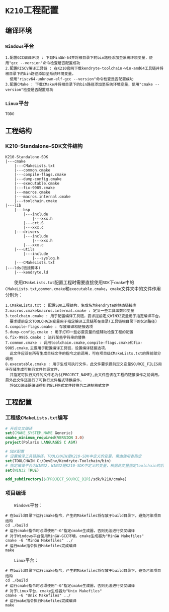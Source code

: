 # `K210`工程配置

## 编译环境

### `Windows`平台

```xxx
1.配置GCC编译环境 : 下载MinGW-64并将根目录下的bin路径添加至系统环境变量，使用"gcc --version"命令检查是否配置成功
2.配置RISCV编译工具链 : 在K210官网下载kendryte-toolchain-win-amd64工具链并将根目录下的bin路径添加至系统环境变量，
  使用"riscv64-unknown-elf-gcc --version"命令检查是否配置成功
3.配置CMake : 下载CMake并将根目录下的bin路径添加至系统环境变量，使用"cmake --version"检查是否配置成功
```

### `Linux`平台

```xxx
TODO
```

## 工程结构

### K210-Standalone-SDK文件结构

```xxx
K210-Standalone-SDK
|---cmake
    |---CMakeLists.txt
    |---common.cmake
    |---compile-flags.cmake
    |---dump-config.cmake
    |---executable.cmake
    |---fix-9985.cmake
    |---macros.cmake
    |---macros.internal.cmake
    |---toolchain.cmake
|---lib
    |---bsp
        |---include
            |---xxx.h
        |---crt.S
        |---xxx.c
    |---drivers
        |---include
            |---xxx.h
        |---xxx.c
    |---utils
        |---include 
            |---syslog.h
    |---CMakeLists.txt
|---lds(链接脚本)
    |---kendryte.ld
```

&emsp;&emsp;使用`CMakeLists.txt`配置工程时需要直接使用`SDK`下`cmake`中的`CMakeLists.txt`,`common.cmake`和`executable.cmake`，`cmake`文件夹中的文件作用分别为：

```xxx
1.CMakeLists.txt : 配置SDK工程结构，生成名为kendryte的静态链接库
2.macros.cmake&macros.internal.cmake : 定义一些工具函数和变量
3.toolchain.cmake : 用于配置编译工具链，要求提前定义WIN32变量用于指定编译平台，
  要求提前定义TOOLCHAIN变量用于指定编译工具链所在目录(工具链根目录下的bin路径)
4.compile-flags.cmake : 存放编译和链接选项
5.dump-config.cmake : 用于打印一些必要变量的值辅助检查工程的配置
6.fix-9985.cmake : 进行某些字符串的替换
7.common.cmake : 调用toolchain.cmake,compile-flags.cmake和fix-9985.cmake,主要用于配置编译工具链，设置编译链接选项，
  此文件应该在所有生成目标文件的指令之前调用，可在项目级CMakeLists.txt的靠前部分调用
8.executable.cmake : 用于生成可执行文件，此文件要求提前定义变量SOURCE_FILES用于存储生成可执行文件的源文件，
  并指定可执行文件的文件名为${PROJECT_NAME},此文件应该在工程的链接操作之前调用，另外此文件还进行了可执行文件格式转换操作，
  将GCC编译器编译得到的ELF格式文件转换为二进制格式文件
```

## 工程配置

### 工程级`CMakeLists.txt`编写

```cmake
# 开启交叉编译
set(CMAKE_SYSTEM_NAME Generic)
cmake_minimum_required(VERSION 3.0)
project(Polaris LANGUAGES C ASM)

# SDK配置
# 设置编译工具链路径，TOOLCHAIN是K210-SDK中定义的变量，需由使用者指定
set(TOOLCHAIN C:/DevEnv/Kendryte-Toolchain/bin)
# 指定编译平台为WIN32，WIN32是K210-SDK中定义的变量，根据此变量指定toolchain的后缀名，需由使用者指定
set(WIN32 TRUE)

add_subdirectory(${PROJECT_SOURCE_DIR}/sdk/k210/cmake)
```

### 项目编译

&emsp;&emsp;`Windows`平台：

```shell
# 在build目录下运行cmake指令，产生的Makefiles将存放于build目录下，避免污染项目结构
cd ./build
# 运行cmake指令时必须使用"-G"指定cmake生成器，否则无法进行交叉编译
# 对于Windows平台使用MinGW-GCC环境，cmake生成器为"MinGW Makefiles"
cmake -G "MinGW Makefiles" ../
# 运行make指令执行Makefiles完成编译
make
```

&emsp;&emsp;`Linux`平台：

```shell
# 在build目录下运行cmake指令，产生的Makefiles将存放于build目录下，避免污染项目结构
cd ./build
# 运行cmake指令时必须使用"-G"指定cmake生成器，否则无法进行交叉编译
# 对于Linux平台，cmake生成器为"Unix Makefiles"
cmake -G "Unix Makefiles" ../
# 运行make指令执行Makefiles完成编译
make
```

